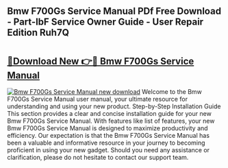 ## Bmw F700Gs Service Manual PDf Free Download - Part-IbF Service Owner Guide - User Repair Edition Ruh7Q

# <h2><a href="http://bc45163.oget.top/?id=Bmw+F700Gs+Service+Manual">🔗Download New 👉🔴 Bmw F700Gs Service Manual</a></h2>

[![Bmw F700Gs Service Manual new download](https://i.imgur.com/5g1atiW.png)](http://bc45163.oget.top/?id=Bmw+F700Gs+Service+Manual)
Welcome to the Bmw F700Gs Service Manual user manual, your ultimate resource for understanding and using your new product. Step-by-Step Installation Guide This section provides a clear and concise installation guide for your new Bmw F700Gs Service Manual. With features like list of features, your new Bmw F700Gs Service Manual is designed to maximize productivity and efficiency. Our expectation is that the Bmw F700Gs Service Manual has been a valuable and informative resource in your journey to becoming proficient in using your new gadget. Should you need any assistance or clarification, please do not hesitate to contact our support team.
